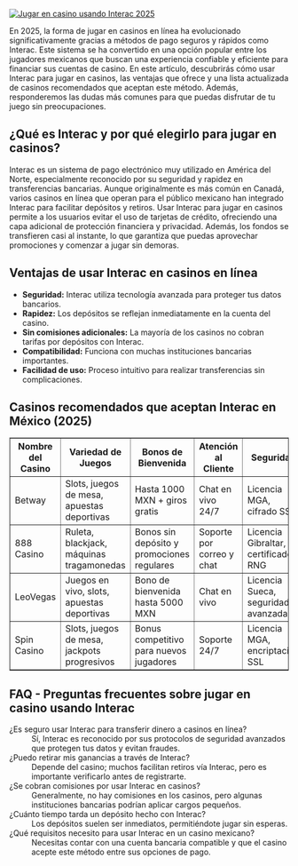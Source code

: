 [![Jugar en casino usando Interac 2025](https://123-caf.pages.dev/gitsignup.png)](https://vrmoo.ru/Bt82HjjY)

<p>En 2025, la forma de jugar en casinos en línea ha evolucionado significativamente gracias a métodos de pago seguros y rápidos como Interac. Este sistema se ha convertido en una opción popular entre los jugadores mexicanos que buscan una experiencia confiable y eficiente para financiar sus cuentas de casino. En este artículo, descubrirás cómo usar Interac para jugar en casinos, las ventajas que ofrece y una lista actualizada de casinos recomendados que aceptan este método. Además, responderemos las dudas más comunes para que puedas disfrutar de tu juego sin preocupaciones.</p>  <h2>¿Qué es Interac y por qué elegirlo para jugar en casinos?</h2> <p>Interac es un sistema de pago electrónico muy utilizado en América del Norte, especialmente reconocido por su seguridad y rapidez en transferencias bancarias. Aunque originalmente es más común en Canadá, varios casinos en línea que operan para el público mexicano han integrado Interac para facilitar depósitos y retiros. Usar Interac para jugar en casinos permite a los usuarios evitar el uso de tarjetas de crédito, ofreciendo una capa adicional de protección financiera y privacidad. Además, los fondos se transfieren casi al instante, lo que garantiza que puedas aprovechar promociones y comenzar a jugar sin demoras.</p>  <h2>Ventajas de usar Interac en casinos en línea</h2> <ul>   <li><strong>Seguridad:</strong> Interac utiliza tecnología avanzada para proteger tus datos bancarios.</li>   <li><strong>Rapidez:</strong> Los depósitos se reflejan inmediatamente en la cuenta del casino.</li>   <li><strong>Sin comisiones adicionales:</strong> La mayoría de los casinos no cobran tarifas por depósitos con Interac.</li>   <li><strong>Compatibilidad:</strong> Funciona con muchas instituciones bancarias importantes.</li>   <li><strong>Facilidad de uso:</strong> Proceso intuitivo para realizar transferencias sin complicaciones.</li> </ul>  <h2>Casinos recomendados que aceptan Interac en México (2025)</h2> <table border="1" cellpadding="8" cellspacing="0">   <thead>     <tr>       <th>Nombre del Casino</th>       <th>Variedad de Juegos</th>       <th>Bonos de Bienvenida</th>       <th>Atención al Cliente</th>       <th>Seguridad</th>     </tr>   </thead>   <tbody>     <tr>       <td>Betway</td>       <td>Slots, juegos de mesa, apuestas deportivas</td>       <td>Hasta 1000 MXN + giros gratis</td>       <td>Chat en vivo 24/7</td>       <td>Licencia MGA, cifrado SSL</td>     </tr>     <tr>       <td>888 Casino</td>       <td>Ruleta, blackjack, máquinas tragamonedas</td>       <td>Bonos sin depósito y promociones regulares</td>       <td>Soporte por correo y chat</td>       <td>Licencia Gibraltar, certificado RNG</td>     </tr>     <tr>       <td>LeoVegas</td>       <td>Juegos en vivo, slots, apuestas deportivas</td>       <td>Bono de bienvenida hasta 5000 MXN</td>       <td>Chat en vivo</td>       <td>Licencia Sueca, seguridad avanzada</td>     </tr>     <tr>       <td>Spin Casino</td>       <td>Slots, juegos de mesa, jackpots progresivos</td>       <td>Bonus competitivo para nuevos jugadores</td>       <td>Soporte 24/7</td>       <td>Licencia MGA, encriptación SSL</td>     </tr>   </tbody> </table>  <h2>FAQ - Preguntas frecuentes sobre jugar en casino usando Interac</h2> <dl>   <dt>¿Es seguro usar Interac para transferir dinero a casinos en línea?</dt>   <dd>Sí, Interac es reconocido por sus protocolos de seguridad avanzados que protegen tus datos y evitan fraudes.</dd>      <dt>¿Puedo retirar mis ganancias a través de Interac?</dt>   <dd>Depende del casino; muchos facilitan retiros vía Interac, pero es importante verificarlo antes de registrarte.</dd>      <dt>¿Se cobran comisiones por usar Interac en casinos?</dt>   <dd>Generalmente, no hay comisiones en los casinos, pero algunas instituciones bancarias podrían aplicar cargos pequeños.</dd>      <dt>¿Cuánto tiempo tarda un depósito hecho con Interac?</dt>   <dd>Los depósitos suelen ser inmediatos, permitiéndote jugar sin esperas.</dd>      <dt>¿Qué requisitos necesito para usar Interac en un casino mexicano?</dt>   <dd>Necesitas contar con una cuenta bancaria compatible y que el casino acepte este método entre sus opciones de pago.</dd> </dl>